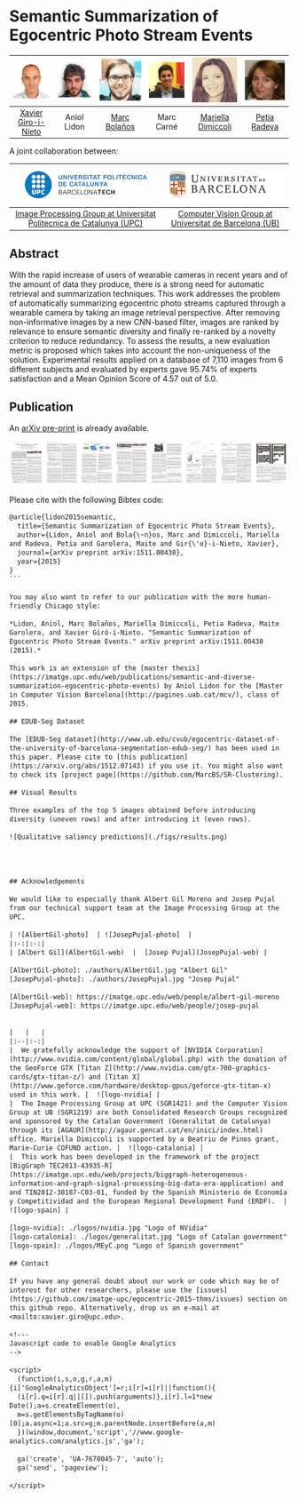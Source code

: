 # Semantic Summarization of Egocentric Photo Stream Events

| ![Xavier Giro-i-Nieto][XavierGiro-photo]  | ![Aniol Lidon][AniolLidon-photo]  | ![Marc Bolaños][MarcBolanos-photo] | ![Marc Carne][MarcCarne-photo] |  ![Mariella Dimiccoli][MariellaDimiccoli-photo] |  ![Petia Radeva][PetiaRadeva-photo]  |
|:-:|:-:|:-:|:-:|:-:|:-:|
| [Xavier Giro-i-Nieto][XavierGiro-web]  | Aniol Lidon  | [Marc Bolaños][MarcBolanos-web] | Marc Carné |  [Mariella Dimiccoli][MariellaDimiccoli-web]  | [Petia Radeva][PetiaRadeva-web]    |

[XavierGiro-photo]: ./authors/XavierGiro.jpg "Xavier Giro-i-Nieto"
[AniolLidon-photo]: ./authors/AnioLidon.jpg "Aniol Lidon"
[MarcBolanos-photo]: ./authors/MarcBolanos.jpg "Marc Bolaños"
[MarcCarne-photo]: ./authors/MarcCarne.jpg "Marc Carné"
[MariellaDimiccoli-photo]: ./authors/MariellaDimiccoli.jpg "Mariella Dimmicoli"
[PetiaRadeva-photo]: ./authors/PetiaRadeva.jpg "Petia Radeva"

[XavierGiro-web]: https://imatge.upc.edu/web/people/xavier-giro
[MarcBolanos-web]: http://www.ub.edu/cvub/marcbolanos/
[MariellaDimiccoli-web]: http://www.ub.edu/bcnpcl/marielladimiccoli/index.html
[PetiaRadeva-web]: http://www.cvc.uab.es/~petia/



A joint collaboration between:

| ![logo-upc] | ![logo-ub] |
|:-:|:-:|
| [Image Processing Group at Universitat Politecnica de Catalunya (UPC)][gpi-web] | [Computer Vision Group at Universitat de Barcelona (UB)][cvub-web] | 

[gpi-web]: https://imatge.upc.edu/web/ 
[cvub-web]: http://www.ub.edu/cvub/

[logo-upc]: ./logos/upc.jpg "Universitat Politecnica de Catalunya"
[logo-ub]: ./logos/ub.png "Universitat de Barcelona"


## Abstract

With the rapid increase of users of wearable cameras in recent years and of the amount of data they produce, there is a strong need for automatic retrieval and summarization techniques. This work addresses the problem of automatically summarizing egocentric photo streams captured through a wearable camera by taking an image retrieval perspective. After removing non-informative images by a new CNN-based filter, images are ranked by relevance to ensure semantic diversity and finally re-ranked by a novelty criterion to reduce redundancy. To assess the results, a new evaluation metric is proposed which takes into account the non-uniqueness of the solution. Experimental results applied on a database of 7,110 images from 6 different subjects and evaluated by experts gave 95.74% of experts satisfaction and a Mean Opinion Score of 4.57 out of 5.0.

## Publication

An [arXiv pre-print](http://arxiv.org/abs/1511.00438) is already available. 

![Image of the paper](./figs/paper.jpg)

Please cite with the following Bibtex code:

````
@article{lidon2015semantic,
  title={Semantic Summarization of Egocentric Photo Stream Events},
  author={Lidon, Aniol and Bola{\~n}os, Marc and Dimiccoli, Mariella and Radeva, Petia and Garolera, Maite and Gir{\'o}-i-Nieto, Xavier},
  journal={arXiv preprint arXiv:1511.00438},
  year={2015}
}
```

You may also want to refer to our publication with the more human-friendly Chicago style:

*Lidon, Aniol, Marc Bolaños, Mariella Dimiccoli, Petia Radeva, Maite Garolera, and Xavier Giró-i-Nieto. "Semantic Summarization of Egocentric Photo Stream Events." arXiv preprint arXiv:1511.00438 (2015).*

This work is an extension of the [master thesis](https://imatge.upc.edu/web/publications/semantic-and-diverse-summarization-egocentric-photo-events) by Aniol Lidon for the [Master in Computer Vision Barcelona](http://pagines.uab.cat/mcv/), class of 2015.

## EDUB-Seg Dataset

The [EDUB-Seg dataset](http://www.ub.edu/cvub/egocentric-dataset-of-the-university-of-barcelona-segmentation-edub-seg/) has been used in this paper. Please cite to [this publication](https://arxiv.org/abs/1512.07143) if you use it. You might also want to check its [project page](https://github.com/MarcBS/SR-Clustering).

## Visual Results

Three examples of the top 5 images obtained before introducing diversity (uneven rows) and after introducing it (even rows).

![Qualitative saliency predictions](./figs/results.png)




## Acknowledgements

We would like to especially thank Albert Gil Moreno and Josep Pujal from our technical support team at the Image Processing Group at the UPC.

| ![AlbertGil-photo]  | ![JosepPujal-photo]  |
|:-:|:-:|
| [Albert Gil](AlbertGil-web)  |  [Josep Pujal](JosepPujal-web) |

[AlbertGil-photo]: ./authors/AlbertGil.jpg "Albert Gil"
[JosepPujal-photo]: ./authors/JosepPujal.jpg "Josep Pujal"

[AlbertGil-web]: https://imatge.upc.edu/web/people/albert-gil-moreno
[JosepPujal-web]: https://imatge.upc.edu/web/people/josep-pujal


|   |   |
|:--|:-:|
|  We gratefully acknowledge the support of [NVIDIA Corporation](http://www.nvidia.com/content/global/global.php) with the donation of the GeoForce GTX [Titan Z](http://www.nvidia.com/gtx-700-graphics-cards/gtx-titan-z/) and [Titan X](http://www.geforce.com/hardware/desktop-gpus/geforce-gtx-titan-x) used in this work. |  ![logo-nvidia] |
|  The Image Processing Group at UPC (SGR1421) and the Computer Vision Group at UB (SGR1219) are both Consolidated Research Groups recognized and sponsored by the Catalan Government (Generalitat de Catalunya) through its [AGAUR](http://agaur.gencat.cat/en/inici/index.html) office. Mariella Dimiccoli is supported by a Beatriu de Pinos grant, Marie-Curie COFUND action. |  ![logo-catalonia] |
|  This work has been developed in the framework of the project [BigGraph TEC2013-43935-R](https://imatge.upc.edu/web/projects/biggraph-heterogeneous-information-and-graph-signal-processing-big-data-era-application) and and TIN2012-38187-C03-01, funded by the Spanish Ministerio de Economía y Competitividad and the European Regional Development Fund (ERDF).  | ![logo-spain] | 

[logo-nvidia]: ./logos/nvidia.jpg "Logo of NVidia"
[logo-catalonia]: ./logos/generalitat.jpg "Logo of Catalan government"
[logo-spain]: ./logos/MEyC.png "Logo of Spanish government"

## Contact

If you have any general doubt about our work or code which may be of interest for other researchers, please use the [issues](https://github.com/imatge-upc/egocentric-2015-thms/issues) section on this github repo. Alternatively, drop us an e-mail at <mailto:xavier.giro@upc.edu>.

<!---
Javascript code to enable Google Analytics
-->

<script>
  (function(i,s,o,g,r,a,m){i['GoogleAnalyticsObject']=r;i[r]=i[r]||function(){
  (i[r].q=i[r].q||[]).push(arguments)},i[r].l=1*new Date();a=s.createElement(o),
  m=s.getElementsByTagName(o)[0];a.async=1;a.src=g;m.parentNode.insertBefore(a,m)
  })(window,document,'script','//www.google-analytics.com/analytics.js','ga');

  ga('create', 'UA-7678045-7', 'auto');
  ga('send', 'pageview');

</script>
